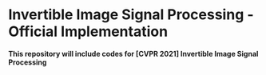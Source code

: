 # Invertible Image Signal Processing - Official Implementation 

**This repository will include codes for [CVPR 2021] Invertible Image Signal Processing**
